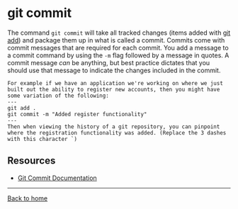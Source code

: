 # git commit
The command `git commit` will take all tracked changes (items added with [git add](./Add.md)) and package them up in what is called a commit.
Commits come with commit messages that are required for each commit. You add a message to a commit command by using the `-m` flag followed by a message in quotes.
A commit message _can_ be anything, but best practice dictates that you should use that message to indicate the changes included in the commit.
```
For example if we have an application we're working on where we just built out the ability to register new accounts, then you might have some variation of the following:
---
git add .
git commit -m "Added register functionality"
---
Then when viewing the history of a git repository, you can pinpoint where the registration functionality was added. (Replace the 3 dashes with this character `)
```
## Resources
- [Git Commit Documentation](https://git-scm.com/docs/git-commit)
---
[Back to home](../README.md)
